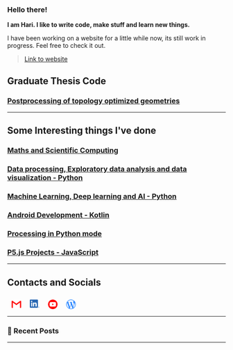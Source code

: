 ### Hello there! 

**I am Hari. I like to write code, make stuff and learn new things.** 

I have been working on a website for a little while now, its still work in progress. Feel free to check it out.

> [Link to website](https://vharivinay.github.io)

## Graduate Thesis Code
### [Postprocessing of topology optimized geometries](https://github.com/vharivinay/postprocessing-topopt)
---
## Some Interesting things I've done
### [Maths and Scientific Computing](https://github.com/vharivinay/Python-projects)
### [Data processing, Exploratory data analysis and data visualization - Python](https://github.com/vharivinay/python-eda-viz)
### [Machine Learning, Deep learning and AI - Python](https://github.com/vharivinay/all-things-ML-DL-AI)
### [Android Development - Kotlin](https://github.com/vharivinay/android-dev-w-kotlin/)
### [Processing in Python mode](https://github.com/vharivinay/learning-processing-py-mode)
### [P5.js Projects - JavaScript](https://github.com/vharivinay/Catalogue/blob/main/P5js-projects.md)

---

<div>
<h2>Contacts and Socials</h2>
<a href="mailto:vhari.vinay.2924@gmail.com">
<img align="left" style="margin:10px" alt="vharivinay | Gmail" width="22px" src="icons/gmail.svg"/>
</a>
<a href="https://www.linkedin.com/in/vharivinay">
<img align="left" style="margin:10px" alt="vharivinay | LinkedIn" width="22px" src="icons/LI-In-Bug.png"/>
</a>
<a href="https://www.youtube.com/channel/UCICL35fS_pE1Z_RKKspeXQw">
<img align="left" style="margin:10px" alt="vharivinay | YouTube" width="22px" src="icons/youtube_social_circle_red.png"/>
</a>
<a href="https://vharivinay.github.io">
<img align="left" style="margin:10px" alt="vharivinay | Blog" width="22px" src="icons/wordpress.svg"/>
</a>
</div><br><br>

---

### 📕 Recent Posts

<!-- BLOG-POST-LIST:START -->

<!-- BLOG-POST-LIST:END -->

---

[website]: https://naturalfreakuency.wordpress.com
[instagram]: https://www.instagram.com/stranger_quark
[Youtube]: https://www.youtube.com/channel/UCICL35fS_pE1Z_RKKspeXQw
[linkedin]: https://www.linkedin.com/in/vharivinay
[gmail]: mailto:vhari.vinay.2924@gmail.com
